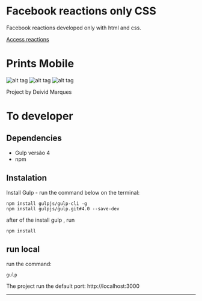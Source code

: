 # Facebook reactions only CSS

Facebook reactions developed only with html and css.

[Access reactions](http://deividmarques.github.io/facebook-reactions-css/)

# Prints Mobile

![alt tag](http://deividmarques.github.io/facebook-reactions-css/assets/images/print-1.jpg)
![alt tag](http://deividmarques.github.io/facebook-reactions-css/assets/images/print-2.jpg)
![alt tag](http://deividmarques.github.io/facebook-reactions-css/assets/images/print-3.jpg)


Project by Deivid Marques


# To developer

## Dependencies

- Gulp versão 4
- npm

## Instalation

Install Gulp - run the command below on the terminal:

```
npm install gulpjs/gulp-cli -g
npm install gulpjs/gulp.git#4.0 --save-dev
```
after of the install gulp , run

```
npm install

```

## run local

run the command:

```
gulp

```

The project run the default port: http://localhost:3000
_____



